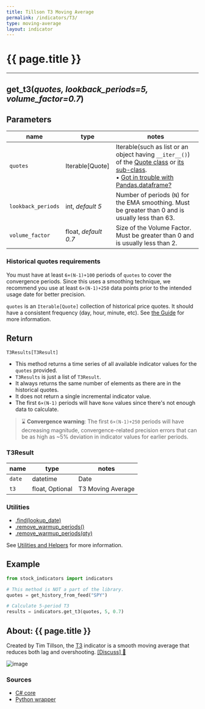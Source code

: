 ```yaml
---
title: Tillson T3 Moving Average
permalink: /indicators/T3/
type: moving-average
layout: indicator
---
```


# {{ page.title }}

<hr>

## **get_t3**(*quotes, lookback_periods=5, volume_factor=0.7*)

## Parameters

| name | type | notes
| -- |-- |--
| `quotes` | Iterable[Quote] | Iterable(such as list or an object having `__iter__()`) of the [Quote class]({{site.baseurl}}/guide/#historical-quotes) or [its sub-class]({{site.baseurl}}/guide/#using-custom-quote-classes). <br><span class='qna-dataframe'> • [Got in trouble with Pandas.dataframe?]({{site.baseurl}}/guide/#using-pandasdataframe) </span>
| `lookback_periods` | int, *default 5* | Number of periods (`N`) for the EMA smoothing.  Must be greater than 0 and is usually less than 63.
| `volume_factor` | float, *default 0.7* | Size of the Volume Factor.  Must be greater than 0 and is usually less than 2.

### Historical quotes requirements

You must have at least `6×(N-1)+100` periods of `quotes` to cover the convergence periods.  Since this uses a smoothing technique, we recommend you use at least `6×(N-1)+250` data points prior to the intended usage date for better precision.

`quotes` is an `Iterable[Quote]` collection of historical price quotes.  It should have a consistent frequency (day, hour, minute, etc).  See [the Guide]({{site.baseurl}}/guide/#historical-quotes) for more information.

## Return

```python
T3Results[T3Result]
```

- This method returns a time series of all available indicator values for the `quotes` provided.
- `T3Results` is just a list of `T3Result`.
- It always returns the same number of elements as there are in the historical quotes.
- It does not return a single incremental indicator value.
- The first `6×(N-1)` periods will have `None` values since there's not enough data to calculate.

> :hourglass: **Convergence warning**: The first `6×(N-1)+250` periods will have decreasing magnitude, convergence-related precision errors that can be as high as ~5% deviation in indicator values for earlier periods.

### T3Result

| name | type | notes
| -- |-- |--
| `date` | datetime | Date
| `t3` | float, Optional | T3 Moving Average

### Utilities

- [.find(lookup_date)]({{site.baseurl}}/utilities#find-indicator-result-by-date)
- [.remove_warmup_periods()]({{site.baseurl}}/utilities#remove-warmup-periods)
- [.remove_warmup_periods(qty)]({{site.baseurl}}/utilities#remove-warmup-periods)

See [Utilities and Helpers]({{site.baseurl}}/utilities#utilities-for-indicator-results) for more information.

## Example

```python
from stock_indicators import indicators

# This method is NOT a part of the library.
quotes = get_history_from_feed("SPY")

# Calculate 5-period T3
results = indicators.get_t3(quotes, 5, 0.7)
```

## About: {{ page.title }}

Created by Tim Tillson, the [T3](https://www.forexfactory.com/attachment.php/845855?attachmentid=845855&d=1322724313) indicator is a smooth moving average that reduces both lag and overshooting.
[[Discuss] :speech_balloon:]({{site.github.base_repository_url}}/discussions/332 "Community discussion about this indicator")

![image]({{site.charturl}}/T3.png)

### Sources

- [C# core]({{site.base_sourceurl}}/s-z/T3/T3.cs)
- [Python wrapper]({{site.sourceurl}}/t3.py)

